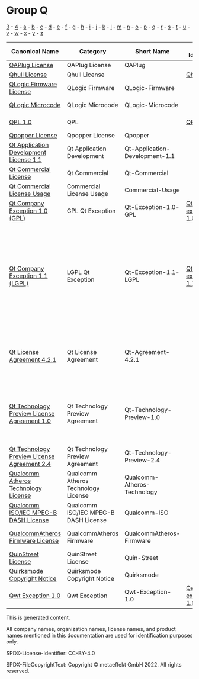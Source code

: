 # Group Q

[3](../[3]/README.md) -
[4](../[4]/README.md) -
[a](../[a]/README.md) - 
[b](../[b]/README.md) - 
[c](../[c]/README.md) - 
[d](../[d]/README.md) - 
[e](../[e]/README.md) - 
[f](../[f]/README.md) - 
[g](../[g]/README.md) - 
[h](../[h]/README.md) - 
[i](../[i]/README.md) - 
[j](../[j]/README.md) - 
[k](../[k]/README.md) - 
[l](../[l]/README.md) - 
[m](../[m]/README.md) - 
[n](../[n]/README.md) - 
[o](../[o]/README.md) - 
[p](../[p]/README.md) - 
[q](../[q]/README.md) - 
[r](../[r]/README.md) - 
[s](../[s]/README.md) - 
[t](../[t]/README.md) - 
[u](../[u]/README.md) - 
[v](../[v]/README.md) - 
[w](../[w]/README.md) - 
[x](../[x]/README.md) - 
[y](../[y]/README.md) - 
[z](../[z]/README.md)

|Canonical Name|Category|Short Name|SPDX Identifier|OSI|ScanCode|Matched ScanCode|Type|
| --- | --- | --- | --- | --- | --- | --- | --- |
|[QAPlug License]([qa]/QAPlug-License.yaml)|QAPlug License|QAPlug| | | [qaplug](https://github.com/nexB/scancode-toolkit/blob/develop/src/licensedcode/data/licenses/qaplug.LICENSE) | [qaplug](https://github.com/nexB/scancode-toolkit/blob/develop/src/licensedcode/data/licenses/qaplug.LICENSE) |terms|
|[Qhull License]([qh]/Qhull-License.yaml)|Qhull License| |[Qhull](https://spdx.org/licenses/Qhull.html)| | [qhull](https://github.com/nexB/scancode-toolkit/blob/develop/src/licensedcode/data/licenses/qhull.LICENSE) | [qhull](https://github.com/nexB/scancode-toolkit/blob/develop/src/licensedcode/data/licenses/qhull.LICENSE) |terms|
|[QLogic Firmware License]([ql]/QLogic-Firmware-License.yaml)|QLogic Firmware|QLogic-Firmware| | | | [qlogic-firmware](https://github.com/nexB/scancode-toolkit/blob/develop/src/licensedcode/data/licenses/qlogic-firmware.LICENSE) |terms|
|[QLogic Microcode]([ql]/QLogic-Microcode.yaml)|QLogic Microcode|QLogic-Microcode| | | [qlogic-microcode](https://github.com/nexB/scancode-toolkit/blob/develop/src/licensedcode/data/licenses/qlogic-microcode.LICENSE) | [qlogic-microcode](https://github.com/nexB/scancode-toolkit/blob/develop/src/licensedcode/data/licenses/qlogic-microcode.LICENSE) |terms|
|[QPL 1.0]([qp]/QPL-1.0.yaml)|QPL| |[QPL-1.0](https://spdx.org/licenses/QPL-1.0.html)| [QPL-1.0](https://opensource.org/licenses/QPL-1.0) | [qpl-1.0](https://github.com/nexB/scancode-toolkit/blob/develop/src/licensedcode/data/licenses/qpl-1.0.LICENSE) | [qpl-1.0](https://github.com/nexB/scancode-toolkit/blob/develop/src/licensedcode/data/licenses/qpl-1.0.LICENSE) |terms|
|[Qpopper License]([qp]/Qpopper-License.yaml)|Qpopper License|Qpopper| | | [qpopper](https://github.com/nexB/scancode-toolkit/blob/develop/src/licensedcode/data/licenses/qpopper.LICENSE) | [qpopper](https://github.com/nexB/scancode-toolkit/blob/develop/src/licensedcode/data/licenses/qpopper.LICENSE) |terms|
|[Qt Application Development License 1.1]([qt]/Qt-Application-Development-License-1.1.yaml)|Qt Application Development|Qt-Application-Development-1.1| | | | [qt-commercial-1.1](https://github.com/nexB/scancode-toolkit/blob/develop/src/licensedcode/data/licenses/qt-commercial-1.1.LICENSE) |terms|
|[Qt Commercial License]([qt]/Qt-Commercial-License.yaml)|Qt Commercial|Qt-Commercial| | | | |terms|
|[Qt Commercial License Usage]([qt]/Qt-Commercial-License-Usage.yaml)|Commercial License Usage|Commercial-Usage| | | [digia-qt-commercial](https://github.com/nexB/scancode-toolkit/blob/develop/src/licensedcode/data/licenses/digia-qt-commercial.LICENSE) | |terms|
|[Qt Company Exception 1.0 (GPL)]([qt]/Qt-Company-Exception-1.0-(GPL).yaml)|GPL Qt Exception|Qt-Exception-1.0-GPL|[Qt-GPL-exception-1.0](https://spdx.org/licenses/Qt-GPL-exception-1.0.html)| | [qt-gpl-exception-1.0](https://github.com/nexB/scancode-toolkit/blob/develop/src/licensedcode/data/licenses/qt-gpl-exception-1.0.LICENSE) | [qt-gpl-exception-1.0](https://github.com/nexB/scancode-toolkit/blob/develop/src/licensedcode/data/licenses/qt-gpl-exception-1.0.LICENSE) |exception|
|[Qt Company Exception 1.1 (LGPL)]([qt]/Qt-Company-Exception-1.1-(LGPL).yaml)|LGPL Qt Exception|Qt-Exception-1.1-LGPL|[Qt-LGPL-exception-1.1](https://spdx.org/licenses/Qt-LGPL-exception-1.1.html)| | [digia-qt-exception-lgpl-2.1](https://github.com/nexB/scancode-toolkit/blob/develop/src/licensedcode/data/licenses/digia-qt-exception-lgpl-2.1.LICENSE), [nokia-qt-exception-1.1](https://github.com/nexB/scancode-toolkit/blob/develop/src/licensedcode/data/licenses/nokia-qt-exception-1.1.LICENSE), [lgpl-2.1-digia-qt](https://github.com/nexB/scancode-toolkit/blob/develop/src/licensedcode/data/licenses/lgpl-2.1-digia-qt.LICENSE), [lgpl-2.1-nokia-qt-1.1](https://github.com/nexB/scancode-toolkit/blob/develop/src/licensedcode/data/licenses/lgpl-2.1-nokia-qt-1.1.LICENSE), [lgpl-2.1-qt-company-2017](https://github.com/nexB/scancode-toolkit/blob/develop/src/licensedcode/data/licenses/lgpl-2.1-qt-company-2017.LICENSE) | [qt-lgpl-exception-1.1](https://github.com/nexB/scancode-toolkit/blob/develop/src/licensedcode/data/licenses/qt-lgpl-exception-1.1.LICENSE) |exception|
|[Qt License Agreement 4.2.1]([qt]/Qt-License-Agreement-4.2.1.yaml)|Qt License Agreement|Qt-Agreement-4.2.1| | | | [commercial-license](https://github.com/nexB/scancode-toolkit/blob/develop/src/licensedcode/data/licenses/commercial-license.LICENSE), [gpl-2.0](https://github.com/nexB/scancode-toolkit/blob/develop/src/licensedcode/data/licenses/gpl-2.0.LICENSE), [gpl-3.0](https://github.com/nexB/scancode-toolkit/blob/develop/src/licensedcode/data/licenses/gpl-3.0.LICENSE), [lgpl-2.1](https://github.com/nexB/scancode-toolkit/blob/develop/src/licensedcode/data/licenses/lgpl-2.1.LICENSE), [proprietary-license](https://github.com/nexB/scancode-toolkit/blob/develop/src/licensedcode/data/licenses/proprietary-license.LICENSE), [unknown](https://github.com/nexB/scancode-toolkit/blob/develop/src/licensedcode/data/licenses/unknown.LICENSE) |terms|
|[Qt Technology Preview License Agreement 1.0]([qt]/Qt-Technology-Preview-License-Agreement-1.0.yaml)|Qt Technology Preview Agreement|Qt-Technology-Preview-1.0| | | | [commercial-license](https://github.com/nexB/scancode-toolkit/blob/develop/src/licensedcode/data/licenses/commercial-license.LICENSE), [proprietary-license](https://github.com/nexB/scancode-toolkit/blob/develop/src/licensedcode/data/licenses/proprietary-license.LICENSE), [unknown](https://github.com/nexB/scancode-toolkit/blob/develop/src/licensedcode/data/licenses/unknown.LICENSE), [unknown-license-reference](https://github.com/nexB/scancode-toolkit/blob/develop/src/licensedcode/data/licenses/unknown-license-reference.LICENSE) |terms|
|[Qt Technology Preview License Agreement 2.4]([qt]/Qt-Technology-Preview-License-Agreement-2.4.yaml)|Qt Technology Preview Agreement|Qt-Technology-Preview-2.4| | | [digia-qt-preview](https://github.com/nexB/scancode-toolkit/blob/develop/src/licensedcode/data/licenses/digia-qt-preview.LICENSE) | [digia-qt-preview](https://github.com/nexB/scancode-toolkit/blob/develop/src/licensedcode/data/licenses/digia-qt-preview.LICENSE) |terms|
|[Qualcomm Atheros Technology License]([qu]/Qualcomm-Atheros-Technology-License.yaml)|Qualcomm Atheros Technology License|Qualcomm-Atheros-Technology| | | [qca-technology](https://github.com/nexB/scancode-toolkit/blob/develop/src/licensedcode/data/licenses/qca-technology.LICENSE) | [qca-technology](https://github.com/nexB/scancode-toolkit/blob/develop/src/licensedcode/data/licenses/qca-technology.LICENSE) |terms|
|[Qualcomm ISO/IEC MPEG-B DASH License]([qu]/Qualcomm-ISOIEC-MPEG-B-DASH-License.yaml)|Qualcomm ISO/IEC MPEG-B DASH License|Qualcomm-ISO| | | [qualcomm-iso](https://github.com/nexB/scancode-toolkit/blob/develop/src/licensedcode/data/licenses/qualcomm-iso.LICENSE) | [qualcomm-iso](https://github.com/nexB/scancode-toolkit/blob/develop/src/licensedcode/data/licenses/qualcomm-iso.LICENSE) |terms|
|[QualcommAtheros Firmware License]([qu]/QualcommAtheros-Firmware-License.yaml)|QualcommAtheros Firmware|QualcommAtheros-Firmware| | | | [intel](https://github.com/nexB/scancode-toolkit/blob/develop/src/licensedcode/data/licenses/intel.LICENSE), [marvell-firmware](https://github.com/nexB/scancode-toolkit/blob/develop/src/licensedcode/data/licenses/marvell-firmware.LICENSE) |terms|
|[QuinStreet License]([qu]/QuinStreet-License.yaml)|QuinStreet License|Quin-Street| | | [quin-street](https://github.com/nexB/scancode-toolkit/blob/develop/src/licensedcode/data/licenses/quin-street.LICENSE) | [quin-street](https://github.com/nexB/scancode-toolkit/blob/develop/src/licensedcode/data/licenses/quin-street.LICENSE) |terms|
|[Quirksmode Copyright Notice]([qu]/Quirksmode-Copyright-Notice.yaml)|Quirksmode Copyright Notice|Quirksmode| | | [quirksmode](https://github.com/nexB/scancode-toolkit/blob/develop/src/licensedcode/data/licenses/quirksmode.LICENSE) | [quirksmode](https://github.com/nexB/scancode-toolkit/blob/develop/src/licensedcode/data/licenses/quirksmode.LICENSE) |terms|
|[Qwt Exception 1.0]([qw]/Qwt-Exception-1.0.yaml)|Qwt Exception|Qwt-Exception-1.0|[Qwt-exception-1.0](https://spdx.org/licenses/Qwt-exception-1.0.html)| | [qwt-exception-1.0](https://github.com/nexB/scancode-toolkit/blob/develop/src/licensedcode/data/licenses/qwt-exception-1.0.LICENSE) | [qwt-exception-1.0](https://github.com/nexB/scancode-toolkit/blob/develop/src/licensedcode/data/licenses/qwt-exception-1.0.LICENSE) |exception|

This is generated content.

All company names, organization names, license names, and product names mentioned in this documentation are used for identification purposes only.

SPDX-License-Identifier: CC-BY-4.0

SPDX-FileCopyrightText: Copyright © metaeffekt GmbH 2022. All rights reserved.
